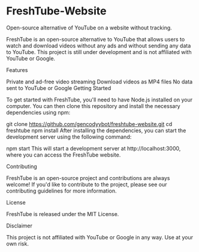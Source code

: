 # FreshTube-Website
Open-source alternative of YouTube on a website without tracking.

FreshTube is an open-source alternative to YouTube that allows users to watch and download videos without any ads and without sending any data to YouTube. This project is still under development and is not affiliated with YouTube or Google.

Features

Private and ad-free video streaming
Download videos as MP4 files
No data sent to YouTube or Google
Getting Started

To get started with FreshTube, you'll need to have Node.js installed on your computer. You can then clone this repository and install the necessary dependencies using npm:


git clone https://github.com/gencodyybot/freshtube-website.git
cd freshtube
npm install
After installing the dependencies, you can start the development server using the following command:


npm start
This will start a development server at http://localhost:3000, where you can access the FreshTube website.

Contributing

FreshTube is an open-source project and contributions are always welcome! If you'd like to contribute to the project, please see our contributing guidelines for more information.

License

FreshTube is released under the MIT License.

Disclaimer

This project is not affiliated with YouTube or Google in any way. Use at your own risk.
